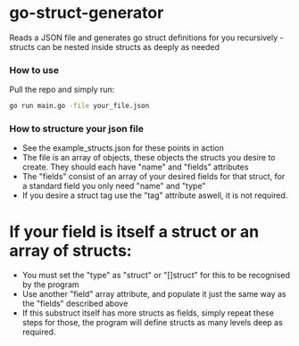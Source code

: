 # go-struct-generator
Reads a JSON file and generates go struct definitions for you recursively - structs can be nested inside structs as deeply as needed

### How to use
Pull the repo and simply run:

```bash
go run main.go -file your_file.json
```

### How to structure your json file
- See the example_structs.json for these points in action
- The file is an array of objects, these objects the structs you desire to create. They should each have "name" and "fields" attributes
- The "fields" consist of an array of your desired fields for that struct, for a standard field you only need "name" and "type"
- If you desire a struct tag use the "tag" attribute aswell, it is not required.


# If your field is itself a struct or an array of structs:
- You must set the "type" as "struct" or "[]struct" for this to be recognised by the program
- Use another "field" array attribute, and populate it just the same way as the "fields" described above
- If this substruct itself has more structs as fields, simply repeat these steps for those, the program will define structs as many levels deep as required.